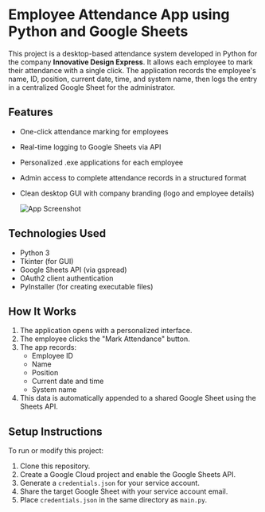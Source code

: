 # Employee Attendance App using Python and Google Sheets

This project is a desktop-based attendance system developed in Python for the company **Innovative Design Express**. It allows each employee to mark their attendance with a single click. The application records the employee's name, ID, position, current date, time, and system name, then logs the entry in a centralized Google Sheet for the administrator.

## Features

- One-click attendance marking for employees
- Real-time logging to Google Sheets via API
- Personalized .exe applications for each employee
- Admin access to complete attendance records in a structured format
- Clean desktop GUI with company branding (logo and employee details)

  ![App Screenshot](app-Image/screenshot.PNG)

## Technologies Used

- Python 3
- Tkinter (for GUI)
- Google Sheets API (via gspread)
- OAuth2 client authentication
- PyInstaller (for creating executable files)

## How It Works

1. The application opens with a personalized interface.
2. The employee clicks the "Mark Attendance" button.
3. The app records:
   - Employee ID
   - Name
   - Position
   - Current date and time
   - System name
4. This data is automatically appended to a shared Google Sheet using the Sheets API.

## Setup Instructions

To run or modify this project:

1. Clone this repository.
2. Create a Google Cloud project and enable the Google Sheets API.
3. Generate a `credentials.json` for your service account.
4. Share the target Google Sheet with your service account email.
5. Place `credentials.json` in the same directory as `main.py`.

